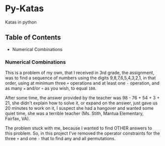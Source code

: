 # Py-Katas

Katas in python

## Table of Contents
- Numerical Combinations

### Numerical Combinations

This is a problem of my own, that I received in 3rd grade, the assignment, was to find a sequence of numbers using the digits 9,8,7,6,5,4,3,2,1, in that order, using at minimum three `+` operations and at least one `-` operation, and as many `✕` and/or `÷` as you wish, to equal `100`.

After some time, the answer provided by the teacher was 98 - 76 + 54 + 3 + 21, she didn't explain how to solve it, or expand on the answer, just gave us 20 minutes to work on it, I suspect she had a hangover and wanted some quiet time, she was a terrible teacher (Ms. Stith, Mantua Elementary, Fairfax, VA). 

The problem stuck with me, because I wanted to find OTHER answers to this problem. So, in this project I've removed the operator constraints for the three `+` and one `-` that to find any and all permutations.